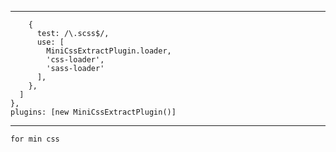 ___________
        {
          test: /\.scss$/,
          use: [
            MiniCssExtractPlugin.loader,
            'css-loader',
            'sass-loader'
          ],
        },
      ]
    },
    plugins: [new MiniCssExtractPlugin()] 
___________
    
    for min css